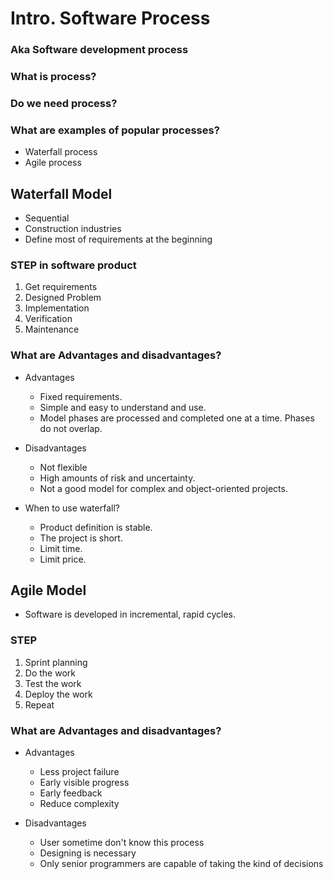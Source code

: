 # Intro. Software Process


### Aka Software development process


### What is process?


### Do we need process?


### What are examples of popular processes?
- Waterfall process
- Agile process

## Waterfall Model

- Sequential
- Construction industries
- Define most of requirements at the beginning

### STEP in software product
1. Get requirements
2. Designed Problem
3. Implementation
4. Verification
5. Maintenance

### What are Advantages and disadvantages?

- Advantages
  - Fixed requirements.
  - Simple and easy to understand and use.
  - Model phases are processed and completed one at a time. Phases do not overlap.


- Disadvantages
  - Not flexible
  - High amounts of risk and uncertainty.
  - Not a good model for complex and object-oriented projects.


- When to use waterfall?
  - Product definition is stable.
  - The project is short.
  - Limit time.
  - Limit price.

## Agile Model

- Software is developed in incremental, rapid cycles.

### STEP
1. Sprint planning
2. Do the work
3. Test the work
4. Deploy the work
5. Repeat

### What are Advantages and disadvantages?

- Advantages
  - Less project failure
  - Early visible progress
  - Early feedback
  - Reduce complexity


- Disadvantages
  - User sometime don't know this process
  - Designing is necessary
  - Only senior programmers are capable of taking the kind of decisions
